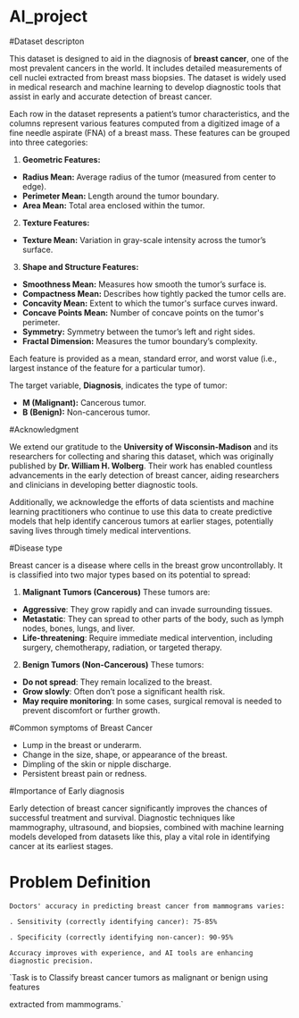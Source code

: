 # AI_project
#Dataset descripton

This dataset is designed to aid in the diagnosis of **breast cancer**, one of the most prevalent cancers in the world. It includes detailed measurements of cell nuclei extracted from breast mass biopsies. The dataset is widely used in medical research and machine learning to develop diagnostic tools that assist in early and accurate detection of breast cancer.

Each row in the dataset represents a patient’s tumor characteristics, and the columns represent various features computed from a digitized image of a fine needle aspirate (FNA) of a breast mass. These features can be grouped into three categories:

1. **Geometric Features:**

- **Radius Mean:** Average radius of the tumor (measured from center to edge).
- **Perimeter Mean:** Length around the tumor boundary.
- **Area Mean:** Total area enclosed within the tumor.


2. **Texture Features:**

- **Texture Mean:** Variation in gray-scale intensity across the tumor’s surface.


3. **Shape and Structure Features:**

- **Smoothness Mean:** Measures how smooth the tumor’s surface is.
- **Compactness Mean:** Describes how tightly packed the tumor cells are.
- **Concavity Mean:** Extent to which the tumor's surface curves inward.
- **Concave Points Mean:** Number of concave points on the tumor's perimeter.
- **Symmetry:** Symmetry between the tumor’s left and right sides.
- **Fractal Dimension:** Measures the tumor boundary’s complexity.

Each feature is provided as a mean, standard error, and worst value (i.e., largest instance of the feature for a particular tumor).

The target variable, **Diagnosis**, indicates the type of tumor:

- **M (Malignant):** Cancerous tumor.
- **B (Benign):** Non-cancerous tumor.


#Acknowledgment

We extend our gratitude to the **University of Wisconsin-Madison** and its researchers for collecting and sharing this dataset, which was originally published by **Dr. William H. Wolberg**. Their work has enabled countless advancements in the early detection of breast cancer, aiding researchers and clinicians in developing better diagnostic tools.

Additionally, we acknowledge the efforts of data scientists and machine learning practitioners who continue to use this data to create predictive models that help identify cancerous tumors at earlier stages, potentially saving lives through timely medical interventions.


#Disease type

Breast cancer is a disease where cells in the breast grow uncontrollably. It is classified into two major types based on its potential to spread:

1. **Malignant Tumors (Cancerous)**
These tumors are:

- **Aggressive**: They grow rapidly and can invade surrounding tissues.
- **Metastatic**: They can spread to other parts of the body, such as lymph nodes, bones, lungs, and liver.
- **Life-threatening**: Require immediate medical intervention, including surgery, chemotherapy, radiation, or targeted therapy.

2. **Benign Tumors (Non-Cancerous)**
These tumors:

- **Do not spread**: They remain localized to the breast.
- **Grow slowly**: Often don’t pose a significant health risk.
- **May require monitoring**: In some cases, surgical removal is needed to prevent discomfort or further growth.

#Common symptoms of Breast Cancer

- Lump in the breast or underarm.
- Change in the size, shape, or appearance of the breast.
- Dimpling of the skin or nipple discharge.
- Persistent breast pain or redness.


#Importance of Early diagnosis

Early detection of breast cancer significantly improves the chances of successful treatment and survival. Diagnostic techniques like mammography, ultrasound, and biopsies, combined with machine learning models developed from datasets like this, play a vital role in identifying cancer at its earliest stages.

# Problem Definition

`Doctors' accuracy in predicting breast cancer from mammograms varies:`



`. Sensitivity (correctly identifying cancer): 75-85%`



`. Specificity (correctly identifying non-cancer): 90-95%`



`Accuracy improves with experience, and AI tools are enhancing diagnostic precision.`



`Task is to Classify breast cancer tumors as malignant or benign using features

extracted from mammograms.`
